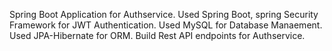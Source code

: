 Spring Boot Application for Authservice.
Used Spring Boot, spring Security Framework for JWT Authentication.
Used MySQL for Database Manaement.
Used JPA-Hibernate for ORM.
Build Rest API endpoints for Authservice.
